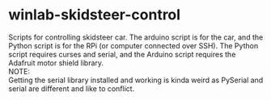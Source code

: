 # winlab-skidsteer-control
Scripts for controlling skidsteer car. The arduino script is for the car, and the Python script is for the RPi (or computer connected over SSH). The Python script requires curses and serial, and the Arduino script requires the Adafruit motor shield library.
<br/>
NOTE:<br/>
Getting the serial library installed and working is kinda weird as PySerial and serial are different and like to conflict.
